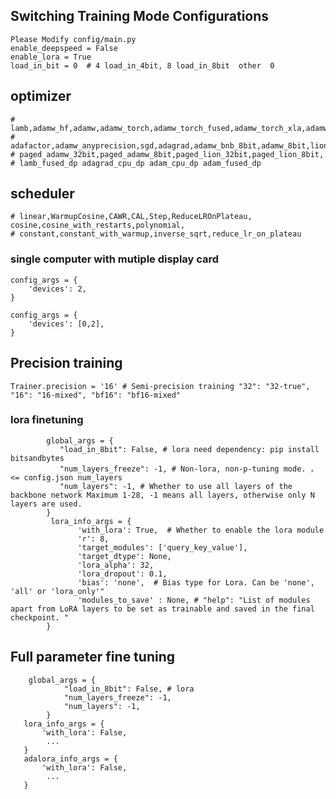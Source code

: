 
## Switching Training Mode Configurations
    Please Modify config/main.py
    enable_deepspeed = False
    enable_lora = True
    load_in_bit = 0  # 4 load_in_4bit, 8 load_in_8bit  other  0

## optimizer
    # lamb,adamw_hf,adamw,adamw_torch,adamw_torch_fused,adamw_torch_xla,adamw_apex_fused,
    # adafactor,adamw_anyprecision,sgd,adagrad,adamw_bnb_8bit,adamw_8bit,lion,lion_8bit,lion_32bit,
    # paged_adamw_32bit,paged_adamw_8bit,paged_lion_32bit,paged_lion_8bit,
    # lamb_fused_dp adagrad_cpu_dp adam_cpu_dp adam_fused_dp

## scheduler
    # linear,WarmupCosine,CAWR,CAL,Step,ReduceLROnPlateau, cosine,cosine_with_restarts,polynomial,
    # constant,constant_with_warmup,inverse_sqrt,reduce_lr_on_plateau

### single computer with mutiple display card
```text
config_args = {
    'devices': 2,
}

config_args = {
    'devices': [0,2],
}
```

## Precision training
    Trainer.precision = '16' # Semi-precision training "32": "32-true", "16": "16-mixed", "bf16": "bf16-mixed"



### lora finetuning
```text
        global_args = {
           "load_in_8bit": False, # lora need dependency: pip install bitsandbytes
           "num_layers_freeze": -1, # Non-lora, non-p-tuning mode. ， <= config.json num_layers
           "num_layers": -1, # Whether to use all layers of the backbone network Maximum 1-28, -1 means all layers, otherwise only N layers are used.
        }
         lora_info_args = {
               'with_lora': True,  # Whether to enable the lora module
               'r': 8,
               'target_modules': ['query_key_value'],
               'target_dtype': None,
               'lora_alpha': 32,
               'lora_dropout': 0.1,
               'bias': 'none',  # Bias type for Lora. Can be 'none', 'all' or 'lora_only'"
               'modules_to_save' : None, # "help": "List of modules apart from LoRA layers to be set as trainable and saved in the final checkpoint. "
        }
```
    

## Full parameter fine tuning

```text
    global_args = {
            "load_in_8bit": False, # lora 
            "num_layers_freeze": -1, 
            "num_layers": -1, 
        }
   lora_info_args = {
       'with_lora': False,  
        ...
   }
   adalora_info_args = {
       'with_lora': False,  
        ...
   }
```


